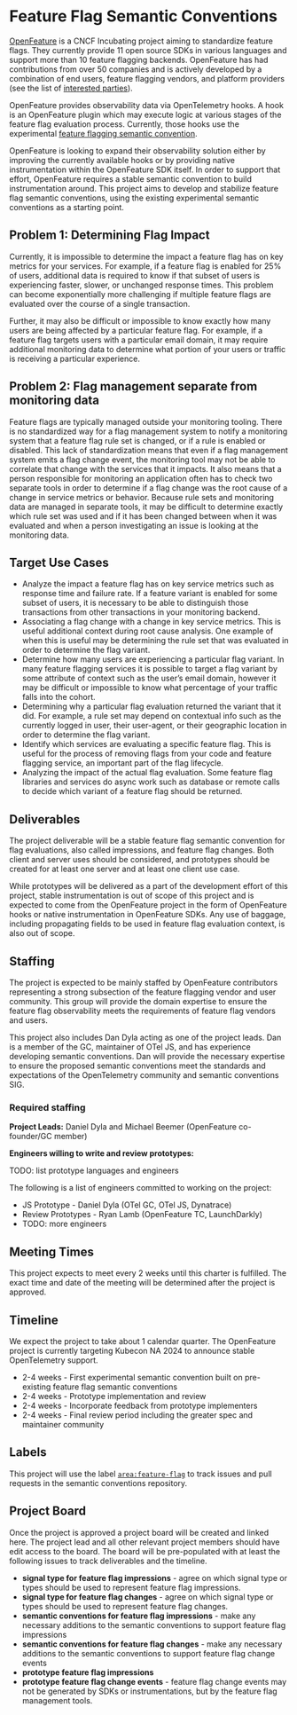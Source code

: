 # Feature Flag Semantic Conventions

[OpenFeature](https://openfeature.dev/) is a CNCF Incubating project aiming to standardize feature flags.
They currently provide 11 open source SDKs in various languages and support more than 10 feature flagging backends.
OpenFeature has had contributions from over 50 companies and is actively developed by a combination of end users, feature flagging vendors, and platform providers (see the list of [interested parties](https://openfeature.dev/community/interested-parties)).

OpenFeature provides observability data via OpenTelemetry hooks.
A hook is an OpenFeature plugin which may execute logic at various stages of the feature flag evaluation process.
Currently, those hooks use the experimental [feature flagging semantic convention](https://opentelemetry.io/docs/specs/semconv/feature-flags/).

OpenFeature is looking to expand their observability solution either by improving the currently available hooks or by providing native instrumentation within the OpenFeature SDK itself.
In order to support that effort, OpenFeature requires a stable semantic convention to build instrumentation around.
This project aims to develop and stabilize feature flag semantic conventions, using the existing experimental semantic conventions as a starting point.

## Problem 1: Determining Flag Impact

Currently, it is impossible to determine the impact a feature flag has on key metrics for your services.
For example, if a feature flag is enabled for 25% of users, additional data is required to know if that subset of users is experiencing faster, slower, or unchanged response times.
This problem can become exponentially more challenging if multiple feature flags are evaluated over the course of a single transaction.

Further, it may also be difficult or impossible to know exactly how many users are being affected by a particular feature flag.
For example, if a feature flag targets users with a particular email domain, it may require additional monitoring data to determine what portion of your users or traffic is receiving a particular experience.

## Problem 2: Flag management separate from monitoring data

Feature flags are typically managed outside your monitoring tooling.
There is no standardized way for a flag management system to notify a monitoring system that a feature flag rule set is changed, or if a rule is enabled or disabled.
This lack of standardization means that even if a flag management system emits a flag change event, the monitoring tool may not be able to correlate that change with the services that it impacts.
It also means that a person responsible for monitoring an application often has to check two separate tools in order to determine if a flag change was the root cause of a change in service metrics or behavior.
Because rule sets and monitoring data are managed in separate tools, it may be difficult to determine exactly which rule set was used and if it has been changed between when it was evaluated and when a person investigating an issue is looking at the monitoring data.

## Target Use Cases

- Analyze the impact a feature flag has on key service metrics such as response time and failure rate.
  If a feature variant is enabled for some subset of users, it is necessary to be able to distinguish those transactions from other transactions in your monitoring backend.
- Associating a flag change with a change in key service metrics.
  This is useful additional context during root cause analysis.
  One example of when this is useful may be determining the rule set that was evaluated in order to determine the flag variant.
- Determine how many users are experiencing a particular flag variant.
  In many feature flagging services it is possible to target a flag variant by some attribute of context such as the user’s email domain, however it may be difficult or impossible to know what percentage of your traffic falls into the cohort.
- Determining why a particular flag evaluation returned the variant that it did.
  For example, a rule set may depend on contextual info such as the currently logged in user, their user-agent, or their geographic location in order to determine the flag variant.
- Identify which services are evaluating a specific feature flag.
  This is useful for the process of removing flags from your code and feature flagging service, an important part of the flag lifecycle.
- Analyzing the impact of the actual flag evaluation.
  Some feature flag libraries and services do async work such as database or remote calls to decide which variant of a feature flag should be returned.

## Deliverables

The project deliverable will be a stable feature flag semantic convention for flag evaluations, also called impressions, and feature flag changes.
Both client and server uses should be considered, and prototypes should be created for at least one server and at least one client use case.

While prototypes will be delivered as a part of the development effort of this project, stable instrumentation is out of scope of this project and is expected to come from the OpenFeature project in the form of OpenFeature hooks or native instrumentation in OpenFeature SDKs.
Any use of baggage, including propagating fields to be used in feature flag evaluation context, is also out of scope.

## Staffing

The project is expected to be mainly staffed by OpenFeature contributors representing a strong subsection of the feature flagging vendor and user community.
This group will provide the domain expertise to ensure the feature flag observability meets the requirements of feature flag vendors and users.

This project also includes Dan Dyla acting as one of the project leads.
Dan is a member of the GC, maintainer of OTel JS, and has experience developing semantic conventions.
Dan will provide the necessary expertise to ensure the proposed semantic conventions meet the standards and expectations of the OpenTelemetry community and semantic conventions SIG.

### Required staffing

**Project Leads:** Daniel Dyla and Michael Beemer (OpenFeature co-founder/GC member)

**Engineers willing to write and review prototypes:**

TODO: list prototype languages and engineers

The following is a list of engineers committed to working on the project:

- JS Prototype - Daniel Dyla (OTel GC, OTel JS, Dynatrace)
- Review Prototypes - Ryan Lamb (OpenFeature TC, LaunchDarkly)
- TODO: more engineers

## Meeting Times

This project expects to meet every 2 weeks until this charter is fulfilled.
The exact time and date of the meeting will be determined after the project is approved.

## Timeline

We expect the project to take about 1 calendar quarter. The OpenFeature project is currently targeting Kubecon NA 2024 to announce stable OpenTelemetry support.

- 2-4 weeks - First experimental semantic convention built on pre-existing feature flag semantic conventions
- 2-4 weeks - Prototype implementation and review
- 2-4 weeks - Incorporate feedback from prototype implementers
- 2-4 weeks - Final review period including the greater spec and maintainer community

## Labels

This project will use the label [`area:feature-flag`](https://github.com/open-telemetry/semantic-conventions/labels/area%3Afeature-flag) to track issues and pull requests in the semantic conventions repository.

## Project Board

Once the project is approved a project board will be created and linked here.
The project lead and all other relevant project members should have edit access to the board.
The board will be pre-populated with at least the following issues to track deliverables and the timeline.

- **signal type for feature flag impressions** - agree on which signal type or types should be used to represent feature flag impressions.
- **signal type for feature flag changes** - agree on which signal type or types should be used to represent feature flag changes.
- **semantic conventions for feature flag impressions** - make any necessary additions to the semantic conventions to support feature flag impressions
- **semantic conventions for feature flag changes** - make any necessary additions to the semantic conventions to support feature flag change events
- **prototype feature flag impressions**
- **prototype feature flag change events** - feature flag change events may not be generated by SDKs or instrumentations, but by the feature flag management tools.
